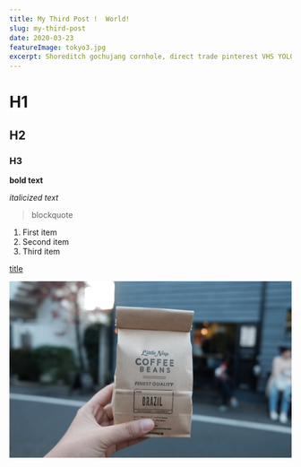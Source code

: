 ```yaml
---
title: My Third Post !  World!
slug: my-third-post
date: 2020-03-23
featureImage: tokyo3.jpg
excerpt: Shoreditch gochujang cornhole, direct trade pinterest VHS YOLO fashion axe next level migas...
---
```


# H1
## H2
### H3

**bold text**

*italicized text*

> blockquote

1. First item
2. Second item
3. Third item

[title](https://www.example.com)

![alt text](tokyo3.jpg)

